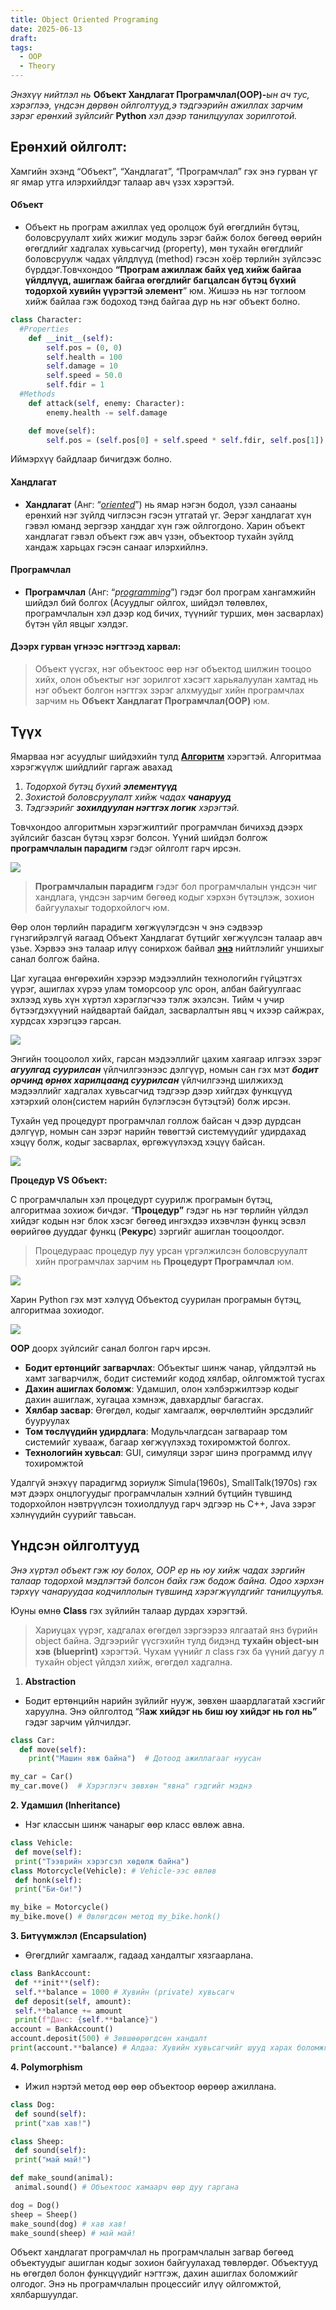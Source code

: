 ```yaml
---
title: Object Oriented Programing
date: 2025-06-13
draft:
tags:
  - OOP
  - Theory
---
```

_Энэхүү нийтлэл нь_ **Объект Хандлагат Програмчлал(OOP)-**_ын ач тус, хэрэглээ, үндсэн дөрвөн ойлголтууд,э тэдгээрийн ажиллах зарчим зэрэг ерөнхий зүйлсийг_ **Python** _хэл дээр танилцуулах зорилготой._

## Ерөнхий ойлголт:

Хамгийн эхэнд “Объект”, “Хандлагат”, “Програмчлал” гэх энэ гурван үг яг ямар утга илэрхийлдэг талаар авч үзэх хэрэгтэй.

#### **Объект**

- Объект нь програм ажиллах үед оролцож буй өгөгдлийн бүтэц, боловсруулалт хийх жижиг модуль зэрэг байж болох бөгөөд өөрийн өгөгдлийг хадгалах хувьсагчид (property), мөн тухайн өгөгдлийг боловсруулж чадах үйлдлүүд (method) гэсэн хоёр төрлийн зүйлсээс бүрддэг.Товчхондоо **“Програм ажиллаж байх үед хийж байгаа үйлдлүүд, ашиглаж байгаа өгөгдлийг багцалсан бүтэц бүхий тодорхой хувийн үүрэгтэй элемент**” юм. Жишээ нь нэг тоглоом хийж байлаа гэж бодоход тэнд байгаа дүр нь нэг объект болно.

```python
class Character:
  #Properties
    def __init__(self):
        self.pos = (0, 0)
        self.health = 100
        self.damage = 10
        self.speed = 50.0
        self.fdir = 1
  #Methods
    def attack(self, enemy: Character):
        enemy.health -= self.damage

    def move(self):
        self.pos = (self.pos[0] + self.speed * self.fdir, self.pos[1])

```

Иймэрхүү байдлаар бичигдэж болно.




#### **Хандлагат**

- **Хандлагат** (Анг: “[_oriented_](https://bolor-toli.com/result?word=-oriented&direction=1)”) нь ямар нэгэн бодол, үзэл санааны ерөнхий нэг зүйлд чиглэсэн гэсэн утгатай үг. Эерэг хандлагат хүн гэвэл юманд эергээр ханддаг хүн гэж ойлгогдоно. Харин объект хандлагат гэвэл объект гэж авч үзэн, объектоор тухайн зүйлд хандаж харьцах гэсэн санааг илэрхийлнэ.

#### **Програмчлал**

- **Програмчлал** (Анг: “_p_[_rogramming_](http://merriam-webster.com/dictionary/programming)”) гэдэг бол програм хангамжийн шийдэл бий болгох (Асуудлыг ойлгох, шийдэл төлөвлөх, програмчлалын хэл дээр код бичих, түүнийг турших, мөн засварлах) бүтэн үйл явцыг хэлдэг.

#### **Дээрх гурван үгнээс нэгтгээд харвал:**

> Объект үүсгэх, нэг объектоос өөр нэг объектод шилжин тооцоо хийх, олон объектыг нэг зорилгот хэсэгт харьяалуулан хамтад нь нэг объект болгон нэгтгэх зэрэг алхмуудыг хийн програмчлах зарчим нь **Объект Хандлагат Програмчлал(OOP)** юм.

## Түүх

Ямарваа нэг асуудлыг шийдэхийн тулд [**Алгоритм**](https://medium.com/@PQ_007/%D0%B0%D0%BB%D0%B3%D0%BE%D1%80%D0%B8%D1%82%D0%BC-9a8302f68ecc) хэрэгтэй. Алгоритмаа хэрэгжүүлж шийдлийг гаргаж авахад

1. _Тодорхой бүтэц бүхий_ **_элементүүд_**
2. _Зохистой боловсруулалт хийж чадах_ **_чанарууд_**
3. _Тэдгээрийг_ **_зохилдуулан нэгтгэх логик_** _хэрэгтэй._

Товчхондоо алгоритмын хэрэгжилтийг програмчлан бичихэд дээрх зүйлсийг базсан бүтэц хэрэг болсон. Үүний шийдэл болгож **програмчлалын парадигм** гэдэг ойлголт гарч ирсэн.

![](https://miro.medium.com/v2/resize:fit:700/0*5b2JO35ycc_7EY0b.jpeg)

> **Програмчлалын парадигм** гэдэг бол програмчлалын үндсэн чиг хандлага, үндсэн зарчим бөгөөд кодыг хэрхэн бүтэцлэж, зохион байгуулахыг тодорхойлогч юм.

Өөр олон төрлийн парадигм хөгжүүлэгдсэн ч энэ сэдвээр гүнзгийрэлгүй яагаад Объект Хандлагат бүтцийг хөгжүүлсэн талаар авч үзье. Хэрвээ энэ талаар илүү сонирхож байвал [**энэ**](https://blog.cleancoder.com/uncle-bob/2012/12/19/Three-Paradigms.html) нийтлэлийг уншихыг санал болгож байна.

Цаг хугацаа өнгөрөхийн хэрээр мэдээллийн технологийн гүйцэтгэх үүрэг, ашиглах хүрээ улам томорсоор улс орон, албан байгуулгаас эхлээд хувь хүн хүртэл хэрэглэгчээ тэлж эхэлсэн. Тийм ч учир бүтээгдэхүүний найдвартай байдал, засварлалтын явц ч ихээр сайжрах, хурдсах хэрэгцээ гарсан.

![](https://miro.medium.com/v2/resize:fit:700/1*Rax7N-18RoqVs4iwPiMC7Q.png)

Энгийн тооцоолол хийх, гарсан мэдээллийг цахим хаягаар илгээх зэрэг **_агуулгад суурилсан_** үйлчилгээнээс дэлгүүр, номын сан гэх мэт **_бодит орчинд өрнөх харилцаанд суурилсан_** үйлчилгээнд шилжихэд мэдээллийг хадгалах хувьсагчид тэдгээр дээр хийгдэх функцүүд хэтэрхий олон(систем нарийн бүлэглэсэн бүтэцтэй) болж ирсэн.

Тухайн үед процедурт програмчлал голлож байсан ч дээр дурдсан дэлгүүр, номын сан зэрэг нарийн төвөгтэй системүүдийг удирдахад хэцүү болж, кодыг засварлах, өргөжүүлэхэд хэцүү байсан.

![](https://miro.medium.com/v2/1*bJaCKHQLHMiSTJGyr3f_7w.png)

**Процедур VS Объект:**

C програмчлалын хэл процедурт суурилж програмын бүтэц, алгоритмаа зохиож бичдэг. “**Процедур”** гэдэг нь нэг төрлийн үйлдэл хийдэг кодын нэг блок хэсэг бөгөөд ингэхдээ ихэвчлэн функц эсвэл өөрийгөө дууддаг функц (**Рекурс**) зэргийг ашиглан тооцоолдог.

> Процедураас процедур луу урсан үргэлжилсэн боловсруулалт хийн програмчлах зарчим нь **Процедурт Програмчлал** юм.

![](https://miro.medium.com/v2/resize:fit:568/1*Bt7j4m3rH3debrQ5ETlgLQ.png)

Харин Python гэх мэт хэлүүд Объектод суурилан програмын бүтэц, алгоритмаа зохиодог.

![](https://miro.medium.com/v2/resize:fit:536/1*qGmo1Qj9nSwd9uv-dIJ99g.png)

**OOP** доорх зүйлсийг санал болгон гарч ирсэн.

- **Бодит ертөнцийг загварчлах**: Объектыг шинж чанар, үйлдэлтэй нь хамт загварчилж, бодит системийг кодод хялбар, ойлгомжтой тусгах
- **Дахин ашиглах боломж**: Удамшил, олон хэлбэржилтээр кодыг дахин ашиглаж, хугацаа хэмнэж, давхардлыг багасгах.
- **Хялбар засвар**: Өгөгдөл, кодыг хамгаалж, өөрчлөлтийн эрсдэлийг бууруулах
- **Том төслүүдийн удирдлага**: Модульчлагдсан загвараар том системийг хувааж, багаар хөгжүүлэхэд тохиромжтой болгох.
- **Технологийн хувьсал**: GUI, симуляци зэрэг шинэ программд илүү тохиромжтой

Удалгүй энэхүү парадигмд зориулж Simula(1960s), SmallTalk(1970s) гэх мэт дээрх онцлогуудыг програмчлалын хэлний бүтцийн түвшинд тодорхойлон нэвтрүүлсэн тохиолдлууд гарч эдгээр нь C++, Java зэрэг хэлнүүдийн суурийг тавьсан.

## Үндсэн ойлголтууд

_Энэ хүртэл объект гэж юу болох, OOP ер нь юу хийж чадах зэргийн талаар тодорхой мэдлэгтэй болсон байх гэж бодож байна. Одоо хэрхэн тэрхүү чанаруудаа кодчиллолын түвшинд хэрэгжүүлдгийг танилцуулъя._

Юуны өмнө **Class** гэх зүйлийн талаар дурдах хэрэгтэй.

> Хариуцах үүрэг, хадгалах өгөгдөл зэргээрээ ялгаатай янз бүрийн object байна. Эдгээрийг үүсгэхийн тулд бидэнд **тухайн object-ын хэв** **(blueprint)** хэрэгтэй. Чухам үүнийг л сlass гэх ба үүний дагуу л тухайн object үйлдэл хийж, өгөгдөл хадгална.

1. **Abstraction**

- Бодит ертөнцийн нарийн зүйлийг нууж, зөвхөн шаардлагатай хэсгийг харуулна. Энэ ойлголтод “Я**аж хийдэг нь биш юу хийдэг нь гол нь”** гэдэг зарчим үйлчилдэг.

```python
class Car:
  def move(self):
    print("Машин явж байна")  # Дотоод ажиллагааг нуусан

my_car = Car()
my_car.move()  # Хэрэглэгч зөвхөн "явна" гэдгийг мэднэ
```

**2. Удамшил (Inheritance)**

- Нэг классын шинж чанарыг өөр класс өвлөж авна.

~~~python
class Vehicle:  
 def move(self):  
 print("Тээврийн хэрэгсэл хөдөлж байна")  
class Motorcycle(Vehicle): # Vehicle-ээс өвлөв  
 def honk(self):  
 print("Би-би!")

my_bike = Motorcycle()  
my_bike.move() # Өвлөгдсөн метод my_bike.honk()

~~~

**3. Битүүмжлэл (Encapsulation)**

- Өгөгдлийг хамгаалж, гадаад хандалтыг хязгаарлана.

~~~python
class BankAccount:  
 def **init**(self):  
 self.**balance = 1000 # Хувийн (private) хувьсагч  
 def deposit(self, amount):  
 self.**balance += amount  
 print(f"Данс: {self.**balance}")  
account = BankAccount()  
account.deposit(500) # Зөвшөөрөгдсөн хандалт  
print(account.**balance) # Алдаа: Хувийн хувьсагчийг шууд харах боломжгүй
~~~

**4. Polymorphism**

- Ижил нэртэй метод өөр өөр объектоор өөрөөр ажиллана.
~~~python
class Dog:  
 def sound(self):  
 print("хав хав!")

class Sheep:  
 def sound(self):  
 print("май май!")

def make_sound(animal):  
 animal.sound() # Объектоос хамаарч өөр дуу гаргана

dog = Dog()  
sheep = Sheep()  
make_sound(dog) # хав хав!  
make_sound(sheep) # май май!
~~~

Объект хандлагат програмчлал нь програмчлалын загвар бөгөөд объектуудыг ашиглан кодыг зохион байгуулахад төвлөрдөг. Объектууд нь өгөгдөл болон функцүүдийг нэгтгэж, дахин ашиглах боломжийг олгодог. Энэ нь програмчлалын процессийг илүү ойлгомжтой, хялбаршуулдаг.
